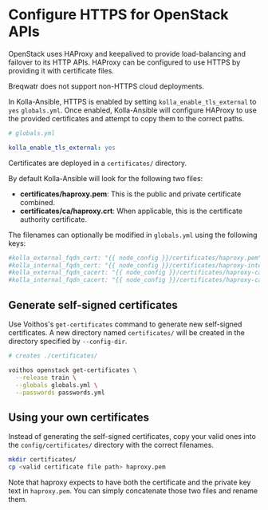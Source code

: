 # Configure HTTPS for OpenStack APIs

OpenStack uses HAProxy and keepalived to provide load-balancing and failover to its HTTP APIs.
HAProxy can be configured to use HTTPS by providing it with certificate files.

Breqwatr does not support non-HTTPS cloud deployments.

In Kolla-Ansible, HTTPS is enabled by setting `kolla_enable_tls_external` to  `yes` `globals.yml`.
Once enabled, Kolla-Ansible will configure HAProxy to use the provided certificates and  attempt to
copy them to the correct paths.

```yml
# globals.yml

kolla_enable_tls_external: yes
```

Certificates are deployed in a `certificates/` directory.

By default Kolla-Ansible will look for the following two files:

- **certificates/haproxy.pem**: This is the public and private certificate
  combined.
- **certificates/ca/haproxy.crt**: When applicable, this is the certificate
  authority certificate.

The filenames can optionally  be modified in `globals.yml` using the following keys:
```yaml
#kolla_external_fqdn_cert: "{{ node_config }}/certificates/haproxy.pem"
#kolla_internal_fqdn_cert: "{{ node_config }}/certificates/haproxy-internal.pem"
#kolla_external_fqdn_cacert: "{{ node_config }}/certificates/haproxy-ca.crt"
#kolla_internal_fqdn_cacert: "{{ node_config }}/certificates/haproxy-ca-internal.crt"
```


## Generate self-signed certificates

Use Voithos's `get-certificates` command to generate new self-signed certificates. A new directory
named `certificates/` will be created in the directory specified by `--config-dir`.

```bash
# creates ./certificates/

voithos openstack get-certificates \
  --release train \
  --globals globals.yml \
  --passwords passwords.yml
```

## Using your own certificates

Instead of generating the self-signed certificates, copy your valid ones into the
`config/certificates/` directory with the correct filenames.

```bash
mkdir certificates/
cp <valid certificate file path> haproxy.pem
```

Note that haproxy expects to have both the certificate and the private key text in `haproxy.pem`.
You can simply concatenate those two files and rename them.
